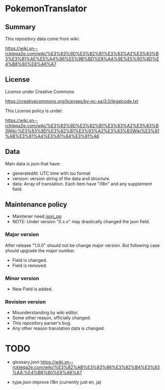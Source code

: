 # PokemonTranslator

## Summary

This repository data come from wiki:

https://wiki.xn--rckteqa2e.com/wiki/%E3%83%9D%E3%82%B1%E3%83%A2%E3%83%B3%E3%81%AE%E5%A4%96%E5%9B%BD%E8%AA%9E%E5%90%8D%E4%B8%80%E8%A6%A7

## License

License under Creative Commons

https://creativecommons.org/licenses/by-nc-sa/3.0/legalcode.txt

This License policy is under:

https://wiki.xn--rckteqa2e.com/wiki/%E3%83%9D%E3%82%B1%E3%83%A2%E3%83%B3Wiki:%E3%83%9D%E3%82%B1%E3%83%A2%E3%83%B3Wiki%E3%81%AB%E3%81%A4%E3%81%84%E3%81%A6

## Data

Main data is json that have:

- generatedAt: UTC time with iso format
- version: version string of the data and structure.
- data: Array of translation. Each item have "i18n" and any supplement field.

## Maintenance policy

- Maintener need [json_pp](https://github.com/deftek/json_pp)
- NOTE: Under version "0.x.x" may drastically changed the json field.

### Major version

After release "1.0.0" should not be change major version. 
But following case should upgrade the major number.

- Field is changed.
- Field is removed.

### Minor version

- New Field is added.

### Revision version

- Misunderstanding by wiki editor.
- Some other reason, officially changed.
- This repository parser's bug.
- Any other reason translation data is changed.

# TODO

- glossary.json
  https://wiki.xn--rckteqa2e.com/wiki/%E3%82%AB%E3%83%86%E3%82%B4%E3%83%AA:%E4%B8%80%E8%A6%A7

- type.json
 improve i18n (currently just en, ja)

 